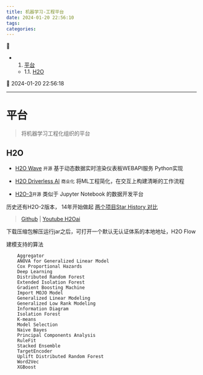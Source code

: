 ```yaml
---
title: 机器学习-工程平台
date: 2024-01-20 22:56:10
tags: 
categories: 
---
```


💠

- 1. [平台](#平台)
    - 1.1. [H2O](#h2o)

💠 2024-01-20 22:56:18
****************************************
# 平台
> 将机器学习工程化组织的平台

## H2O
- [H2O Wave](https://h2o.ai/platform/ai-cloud/make/h2o-wave/) `开源` 基于动态数据实时渲染仪表板WEBAPI服务 Python实现
- [H2O Driverless AI](https://h2o.ai/platform/ai-cloud/make/h2o-driverless-ai/) `商业化` 将ML工程简化，在交互上构建清晰的工作流程

- [H2O-3](https://h2o.ai/platform/ai-cloud/make/h2o/)`开源` 类似于 Jupyter Notebook 的数据开发平台

历史还有H2O-2版本， 14年开始做起 [两个项目Star History 对比](https://star-history.com/#h2oai/h2o-3&h2oai/h2o-2&Date)

> [Github](https://github.com/h2oai/h2o-3) | [Youtube H2Oai](https://www.youtube.com/@H2Oai)

下载压缩包解压运行jar之后，可打开一个默认无认证体系的本地地址，H2O Flow

建模支持的算法
```
    Aggregator
    ANOVA for Generalized Linear Model
    Cox Proportional Hazards
    Deep Learning
    Distributed Random Forest
    Extended Isolation Forest
    Gradient Boosting Machine
    Import MOJO Model
    Generalized Linear Modeling
    Generalized Low Rank Modeling
    Information Diagram
    Isolation Forest
    K-means
    Model Selection
    Naive Bayes
    Principal Components Analysis
    RuleFit
    Stacked Ensemble
    TargetEncoder
    Uplift Distributed Random Forest
    Word2Vec
    XGBoost
```